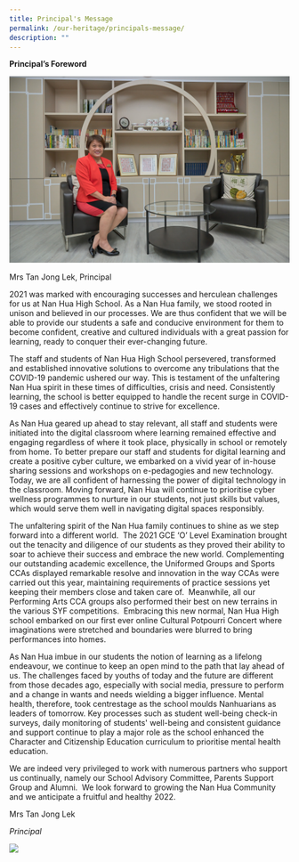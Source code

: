 ```yaml
---
title: Principal's Message
permalink: /our-heritage/principals-message/
description: ""
---
```

**Principal’s Foreword**

  
![KZ1_7145.jpg](/images/KZ1_7145.jpg)

Mrs Tan Jong Lek, Principal

  

2021 was marked with encouraging successes and herculean challenges for us at Nan Hua High School. As a Nan Hua family, we stood rooted in unison and believed in our processes. We are thus confident that we will be able to provide our students a safe and conducive environment for them to become confident, creative and cultured individuals with a great passion for learning, ready to conquer their ever-changing future.

The staff and students of Nan Hua High School persevered, transformed and established innovative solutions to overcome any tribulations that the COVID-19 pandemic ushered our way. This is testament of the unfaltering Nan Hua spirit in these times of difficulties, crisis and need. Consistently learning, the school is better equipped to handle the recent surge in COVID-19 cases and effectively continue to strive for excellence. 

As Nan Hua geared up ahead to stay relevant, all staff and students were initiated into the digital classroom where learning remained effective and engaging regardless of where it took place, physically in school or remotely from home. To better prepare our staff and students for digital learning and create a positive cyber culture, we embarked on a vivid year of in-house sharing sessions and workshops on e-pedagogies and new technology. Today, we are all confident of harnessing the power of digital technology in the classroom. Moving forward, Nan Hua will continue to prioritise cyber wellness programmes to nurture in our students, not just skills but values, which would serve them well in navigating digital spaces responsibly.

The unfaltering spirit of the Nan Hua family continues to shine as we step forward into a different world.  The 2021 GCE ‘O’ Level Examination brought out the tenacity and diligence of our students as they proved their ability to soar to achieve their success and embrace the new world. Complementing our outstanding academic excellence, the Uniformed Groups and Sports CCAs displayed remarkable resolve and innovation in the way CCAs were carried out this year, maintaining requirements of practice sessions yet keeping their members close and taken care of.  Meanwhile, all our Performing Arts CCA groups also performed their best on new terrains in the various SYF competitions.  Embracing this new normal, Nan Hua High school embarked on our first ever online Cultural Potpourri Concert where imaginations were stretched and boundaries were blurred to bring performances into homes.

As Nan Hua imbue in our students the notion of learning as a lifelong endeavour, we continue to keep an open mind to the path that lay ahead of us. The challenges faced by youths of today and the future are different from those decades ago, especially with social media, pressure to perform and a change in wants and needs wielding a bigger influence. Mental health, therefore, took centrestage as the school moulds Nanhuarians as leaders of tomorrow. Key processes such as student well-being check-in surveys, daily monitoring of students' well-being and consistent guidance and support continue to play a major role as the school enhanced the Character and Citizenship Education curriculum to prioritise mental health education.

We are indeed very privileged to work with numerous partners who support us continually, namely our School Advisory Committee, Parents Support Group and Alumni.  We look forward to growing the Nan Hua Community and we anticipate a fruitful and healthy 2022.

Mrs Tan Jong Lek

_Principal_


![](https://nanhuahigh.moe.edu.sg/pix/spacer.gif)